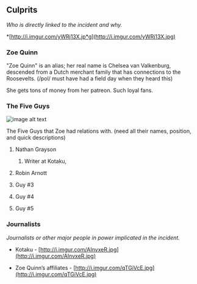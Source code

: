 ## Culprits

*Who is directly linked to the incident and why.*

*[http://i.imgur.com/yWRj13X.jp*g](http://i.imgur.com/yWRj13X.jpg)

### Zoe Quinn

"Zoe Quinn" is an alias; her real name is Chelsea van Valkenburg, descended from a Dutch merchant family that has connections to the Roosevelts. (/pol/ must have had a field day when they heard this)

She gets tons of money from her patreon. Such loyal fans.

### The Five Guys

![image alt text](image_0.png)

The Five Guys that Zoe had relations with. (need all their names, position, and quick descriptions)

1. Nathan Grayson

    1. Writer at Kotaku, 

2. Robin Arnott

3. Guy #3

4. Guy #4

5. Guy #5

### Journalists

*Journalists or other major people in power implicated in the incident.*

* Kotaku - [http://i.imgur.com/AInvxeR.jpg](http://i.imgur.com/AInvxeR.jpg)

* Zoe Quinn’s affiliates - [http://i.imgur.com/qTGiVcE.jpg](http://i.imgur.com/qTGiVcE.jpg)
